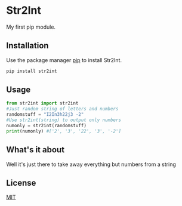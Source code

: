 # Str2Int

My first pip module. 
## Installation

Use the package manager [pip](https://pip.pypa.io/en/stable/) to install Str2Int.

```bash
pip install str2int
```

## Usage

```python
from str2int import str2int
#Just random string of letters and numbers
randomstuff = "I2In3h22j3 -2"
#Use str2int(string) to output only numbers
numonly = str2int(randomstuff)
print(numonly) #['2', '3', '22', '3', '-2']
```

## What's it about
Well it's just there to take away everything but numbers from a string
## License
[MIT](https://choosealicense.com/licenses/mit/)